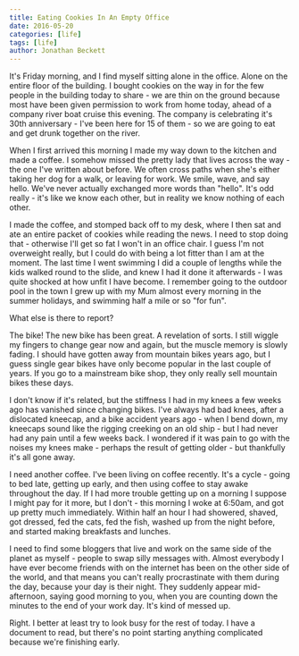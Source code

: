 ```yaml
---
title: Eating Cookies In An Empty Office
date: 2016-05-20
categories: [life]
tags: [life]
author: Jonathan Beckett
---
```


It's Friday morning, and I find myself sitting alone in the office. Alone on the entire floor of the building. I bought cookies on the way in for the few people in the building today to share - we are thin on the ground because most have been given permission to work from home today, ahead of a company river boat cruise this evening. The company is celebrating it's 30th anniversary - I've been here for 15 of them - so we are going to eat and get drunk together on the river.

When I first arrived this morning I made my way down to the kitchen and made a coffee. I somehow missed the pretty lady that lives across the way - the one I've written about before. We often cross paths when she's either taking her dog for a walk, or leaving for work. We smile, wave, and say hello. We've never actually exchanged more words than "hello". It's odd really - it's like we know each other, but in reality we know nothing of each other.

I made the coffee, and stomped back off to my desk, where I then sat and ate an entire packet of cookies while reading the news. I need to stop doing that - otherwise I'll get so fat I won't in an office chair. I guess I'm not overweight really, but I could do with being a lot fitter than I am at the moment. The last time I went swimming I did a couple of lengths while the kids walked round to the slide, and knew I had it done it afterwards - I was quite shocked at how unfit I have become. I remember going to the outdoor pool in the town I grew up with my Mum almost every morning in the summer holidays, and swimming half a mile or so "for fun".

What else is there to report?

The bike! The new bike has been great. A revelation of sorts. I still wiggle my fingers to change gear now and again, but the muscle memory is slowly fading. I should have gotten away from mountain bikes years ago, but I guess single gear bikes have only become popular in the last couple of years. If you go to a mainstream bike shop, they only really sell mountain bikes these days.

I don't know if it's related, but the stiffness I had in my knees a few weeks ago has vanished since changing bikes. I've always had bad knees, after a dislocated kneecap, and a bike accident years ago - when I bend down, my kneecaps sound like the rigging creeking on an old ship - but I had never had any pain until a few weeks back. I wondered if it was pain to go with the noises my knees make - perhaps the result of getting older - but thankfully it's all gone away.

I need another coffee. I've been living on coffee recently. It's a cycle - going to bed late, getting up early, and then using coffee to stay awake throughout the day. If I had more trouble getting up on a morning I suppose I might pay for it more, but I don't - this morning I woke at 6:50am, and got up pretty much immediately. Within half an hour I had showered, shaved, got dressed, fed the cats, fed the fish, washed up from the night before, and started making breakfasts and lunches.

I need to find some bloggers that live and work on the same side of the planet as myself - people to swap silly messages with. Almost everybody I have ever become friends with on the internet has been on the other side of the world, and that means you can't really procrastinate with them during the day, because your day is their night. They suddenly appear mid-afternoon, saying good morning to you, when you are counting down the minutes to the end of your work day. It's kind of messed up.

Right. I better at least try to look busy for the rest of today. I have a document to read, but there's no point starting anything complicated because we're finishing early.